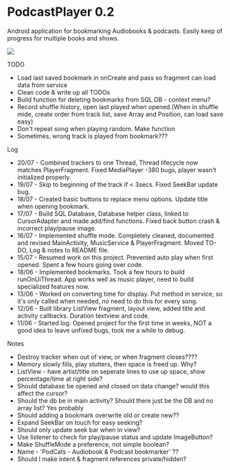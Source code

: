 # PodcastPlayer 0.2
Android application for bookmarking Audiobooks & podcasts. Easily keep of progress for multiple books and shows.

![](http://julianrosser.website/images/app_screenshots/PodcastPlayer0-1.png)

TODO
- Load last saved bookmark in onCreate and pass so fragment can load data from service
- Clean code & write up all TODOs
- Build function for deleting bookmarks from SQL DB - context menu?
- Record shuffle history, open last played when opened.(When in shuffle  mide, create order from track list, save Array and Position, can load save easy)
- Don't repeat song when playing random. Make function
- Sometimes, wrong track is played from bookmark???

Log
- 20/07 - Combined trackers to one Thread, Thread lifecycle now matches PlayerFragment. Fixed MediaPlayer -380 bugs, player wasn't initialized properly.
- 19/07 - Skip to beginning of the track if < 3secs. Fixed SeekBar update bug.
- 18/07 - Created basic buttons to replace menu options. Update title when opening bookmark.
- 17/07 - Build SQL Database, Database helper class, linked to CursorAdapter and made add/find functions. Fixed back button crash & incorrect play/pause image.
- 16/07 - Implemented shuffle mode. Completely cleaned, documented and revised MainActivity, MusicService & PlayerFragment. Moved TO-DO, Log & notes to README file.
- 15/07 - Resumed work on this project. Prevented auto play when first opened. Spent a few hours going over code.
- 18/06 - Implemented bookmarks. Took a few hours to build runOnUiThread. App works well as music player, need to build specialized features now.
- 13/06 - Worked on converting time for display. Put method in service, so it's only called when needed, no need to do this for every song.
- 12/06 - Built library ListView fragment, layout view, added title and activity callbacks. Duration textview and code.
- 11/06 - Started log. Opened project for the first time in weeks, NOT a good idea to leave unfixed bugs, took me a while to debug.

Notes
- Destroy tracker when out of view, or when fragment closes????
- Memory slowly fills, play stutters, then space is freed up. Why?
- ListView - have artist/title on seperate lines to use up space, show percentage/time at right side?
- Should database be opened and closed on data change? would this affect the cursor?
- Should the db be in main activity? Should there just be the DB and no array list? Yes probably
- Should adding a bookmark overwrite old or create new??
- Expand SeekBar on touch for easy seeking?
- Should only update seek bar when in view?
- Use listener to check for play/pause status and update ImageButton?
- Make ShuffleMode a preference, not simple boolean?
- Name - 'PodCats - Audiobook & Podcast bookmarker'     ??
- Should I make intent & fragment references private/hidden?

